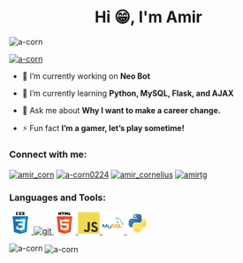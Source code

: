 <h1 align="center">Hi 😁, I'm Amir</h1>
<p align="left"> <img src="https://komarev.com/ghpvc/?username=a-corn&label=Profile%20views&color=0e75b6&style=flat" alt="a-corn" /> </p>

<p align="left"> <a href="https://github.com/ryo-ma/github-profile-trophy"><img src="https://github-profile-trophy.vercel.app/?username=a-corn" alt="a-corn" /></a> </p>

- 🔭 I’m currently working on **Neo Bot**

- 🌱 I’m currently learning **Python, MySQL, Flask, and AJAX**

- 💬 Ask me about **Why I want to make a career change.**

- ⚡ Fun fact **I’m a gamer, let’s play sometime!**

<h3 align="left">Connect with me:</h3>
<p align="left">
<a href="https://twitter.com/amir_corn" target="blank"><img align="center" src="https://raw.githubusercontent.com/rahuldkjain/github-profile-readme-generator/master/src/images/icons/Social/twitter.svg" alt="amir_corn" height="30" width="40" /></a>
<a href="https://linkedin.com/in/a-corn0224" target="blank"><img align="center" src="https://raw.githubusercontent.com/rahuldkjain/github-profile-readme-generator/master/src/images/icons/Social/linked-in-alt.svg" alt="a-corn0224" height="30" width="40" /></a>
<a href="https://www.hackerrank.com/amir_cornelius" target="blank"><img align="center" src="https://raw.githubusercontent.com/rahuldkjain/github-profile-readme-generator/master/src/images/icons/Social/hackerrank.svg" alt="amir_cornelius" height="30" width="40" /></a>
<a href="https://www.leetcode.com/amirtg" target="blank"><img align="center" src="https://raw.githubusercontent.com/rahuldkjain/github-profile-readme-generator/master/src/images/icons/Social/leet-code.svg" alt="amirtg" height="30" width="40" /></a>
</p>

<h3 align="left">Languages and Tools:</h3>
<p align="left"> <a href="https://www.w3schools.com/css/" target="_blank" rel="noreferrer"> <img src="https://raw.githubusercontent.com/devicons/devicon/master/icons/css3/css3-original-wordmark.svg" alt="css3" width="40" height="40"/> </a> <a href="https://git-scm.com/" target="_blank" rel="noreferrer"> <img src="https://www.vectorlogo.zone/logos/git-scm/git-scm-icon.svg" alt="git" width="40" height="40"/> </a> <a href="https://www.w3.org/html/" target="_blank" rel="noreferrer"> <img src="https://raw.githubusercontent.com/devicons/devicon/master/icons/html5/html5-original-wordmark.svg" alt="html5" width="40" height="40"/> </a> <a href="https://developer.mozilla.org/en-US/docs/Web/JavaScript" target="_blank" rel="noreferrer"> <img src="https://raw.githubusercontent.com/devicons/devicon/master/icons/javascript/javascript-original.svg" alt="javascript" width="40" height="40"/> </a> <a href="https://www.mysql.com/" target="_blank" rel="noreferrer"> <img src="https://raw.githubusercontent.com/devicons/devicon/master/icons/mysql/mysql-original-wordmark.svg" alt="mysql" width="40" height="40"/> </a> <a href="https://www.python.org" target="_blank" rel="noreferrer"> <img src="https://raw.githubusercontent.com/devicons/devicon/master/icons/python/python-original.svg" alt="python" width="40" height="40"/> </a> </p>

<p><img align="left" src="https://github-readme-stats.vercel.app/api/top-langs?username=a-corn&show_icons=true&locale=en&layout=compact" alt="a-corn" /></p>

<p>&nbsp;<img align="center" src="https://github-readme-stats.vercel.app/api?username=a-corn&show_icons=true&locale=en" alt="a-corn" /></p>
